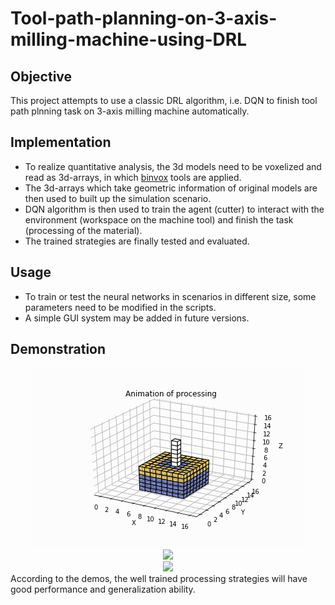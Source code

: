 # Tool-path-planning-on-3-axis-milling-machine-using-DRL
## Objective
This project attempts to use a classic DRL algorithm, i.e. DQN to finish tool path plnning task on 3-axis milling machine automatically.
## Implementation
* To realize quantitative analysis, the 3d models need to be voxelized and read as 3d-arrays, in which [binvox](https://www.patrickmin.com/binvox/) tools are applied.
* The 3d-arrays which take geometric information of original models are then used to built up the simulation scenario.
* DQN algorithm is then used to train the agent (cutter) to interact with the environment (workspace on the machine tool) and finish the task (processing of the material).
* The trained strategies are finally tested and evaluated.
## Usage
* To train or test the neural networks in scenarios in different size, some parameters need to be modified in the scripts.
* A simple GUI system may be added in future versions.
## Demonstration
<div align=center><img src="https://github.com/Maximilian92/T01-Tool-path-planning-on-3-axis-milling-machine-using-DRL/blob/master/image/RL1%20tested%20in%20Te1%20-%20100%25%20-%200.gif"></div>
<div align=center><img src="https://github.com/Maximilian92/T01-Tool-path-planning-on-3-axis-milling-machine-using-DRL/blob/master/image/RL1%20tested%20in%20Te2%20-%20100%25%20-%200.gif"></div>
<div align=center><img src="https://github.com/Maximilian92/T01-Tool-path-planning-on-3-axis-milling-machine-using-DRL/blob/master/image/RL1%20tested%20in%20Te3%20-%20100%25%20-%200.gif"></div>
According to the demos, the well trained processing strategies will have good performance and generalization ability. 